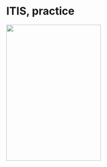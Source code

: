 # ITIS, practice
<img src="https://github.com/chackydude/med-project/raw/master/images/main.jpg" width="250" height="360"/>
